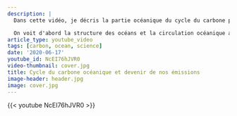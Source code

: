 ```yaml
---
description: |
  Dans cette vidéo, je décris la partie océanique du cycle du carbone pour comprendre combien de temps nos émissions de CO2 vont rester dans l'atmosphère.

  On voit d'abord la structure des océans et la circulation océanique avant de s'intéresser à la vie dans les océans. Pour compléter notre cycle du carbone océanique, il faut s'intéresser au calcaire produit par les organismes marins. Du carbone organique et du calcaire peuvent, à terme, former des roches sédimentaires ce qui fait entrer du carbone dans une longue boucle de plusieurs centaines de milliers d'années. Les mécanismes décrits permettent de parler du devenir de nos émissions de CO2.
article_type: youtube_video
tags: [carbon, ocean, science]
date: '2020-06-17'
youtube_id: NcEI76hJVR0
video-thumbnail: cover.jpg
title: Cycle du carbone océanique et devenir de nos émissions
image-header: header.jpg
image: cover.jpg
---
```


{{< youtube NcEI76hJVR0 >}}